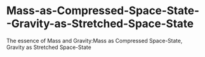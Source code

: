 # Mass-as-Compressed-Space-State--Gravity-as-Stretched-Space-State
The essence of Mass and Gravity:Mass as Compressed Space-State, Gravity as Stretched Space-State

